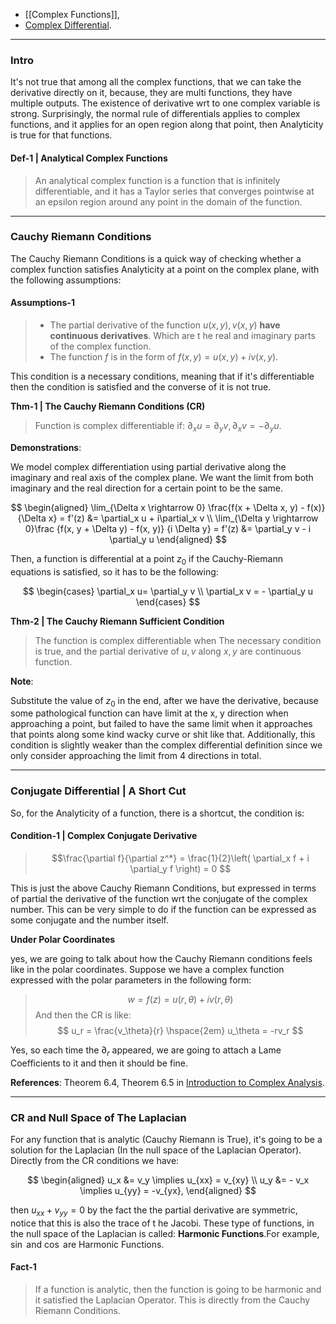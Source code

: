 - [[Complex Functions]], 
- [Complex Differential](Complex%20Differential.md). 

---
### **Intro**

It's not true that among all the complex functions, that we can take the derivative directly on it, because, they are multi functions, they have multiple outputs. The existence of derivative wrt to one complex variable is strong. Surprisingly,  the normal rule of differentials applies to complex functions, and it applies for an open region along that point, then Analyticity is true for that functions. 

#### **Def-1 | Analytical Complex Functions**
> An analytical complex function is a function that is infinitely differentiable, and it has a Taylor series that converges pointwise at an epsilon region around any point in the domain of the function. 

---

###  **Cauchy Riemann Conditions**

The Cauchy Riemann Conditions is a quick way of checking whether a complex function satisfies Analyticity at a point on the complex plane, with the following assumptions: 

#### **Assumptions-1**
> - The partial derivative of the function $u(x,y), v(x, y)$ **have continuous derivatives**. Which are t he real and imaginary parts of the complex function. 
> - The function $f$ is in the form of $f(x, y) = u(x, y) + iv(x, y)$. 

This condition is a necessary conditions, meaning that if it's differentiable then the condition is satisfied and the converse of it is not true.

**Thm-1 | The Cauchy Riemann Conditions (CR)**
> Function is complex differentiable if: $\partial_x u = \partial_y v, \partial_x v = - \partial_y u$. 

**Demonstrations**:  

We model complex differentiation using partial derivative along the imaginary and real axis of the complex plane. We want the limit from both imaginary and the real direction for a certain point to be the same.  

$$
\begin{aligned}
    \lim_{\Delta x \rightarrow 0}
    \frac{f(x + \Delta x, y) - f(x)}
    {\Delta x} = f'(z) &= \partial_x u + i\partial_x v
    \\
    \lim_{\Delta y \rightarrow 0}\frac
    {f(x, y + \Delta y) - f(x, y)}
    {i \Delta y} = f'(z) &= \partial_y v - i \partial_y u
\end{aligned}
$$

Then, a function is differential at a point $z_0$ if the Cauchy-Riemann equations is satisfied, so it has to be the following: 

$$
\begin{cases}
    \partial_x u= \partial_y v
    \\
    \partial_x v = - \partial_y u
\end{cases}
$$

**Thm-2 | The Cauchy Riemann Sufficient Condition**
> The function is complex differentiable when The necessary condition is true, and the partial derivative of $u, v$ along $x, y$ are continuous function.  


**Note**: 

Substitute the value of $z_0$ in the end, after we have the derivative, because some pathological function can have limit at the x, y direction when approaching a point, but failed to have the same limit when it approaches that points along some kind wacky curve or shit like that. Additionally, this condition is slightly weaker than the complex differential definition since we only consider approaching the limit from 4 directions in total. 

---
### **Conjugate Differential | A Short Cut**

So, for the Analyticity of a function, there is a shortcut, the condition is:

#### **Condition-1 | Complex Conjugate Derivative**
> $$\frac{\partial f}{\partial z^*} = 
> \frac{1}{2}\left( 
\partial_x f + i \partial_y f
\right) = 0
> $$

This is just the above Cauchy Riemann Conditions, but expressed in terms of partial the derivative of the function wrt the conjugate of the complex number. This can be very simple to do if the function can be expressed as some conjugate and the number itself. 

**Under Polar Coordinates**

yes, we are going to talk about how the Cauchy Riemann conditions feels like in the polar coordinates. Suppose we have a complex function expressed with the polar parameters in the following form: 

> $$
>   w = f(z) = u(r, \theta) + i v(r, \theta)
> $$
> And then the CR is like: 
> $$
>   u_r = \frac{v_\theta}{r} \hspace{2em} u_\theta = -rv_r
> $$

Yes, so each time the $\partial_r$ appeared, we are going to attach a Lame Coefficients to it and then it should be fine. 

**References**: 
Theorem 6.4, Theorem 6.5 in [Introduction to Complex Analysis](../Introduction%20to%20Complex%20Analysis.pdf). 

---
### **CR and Null Space of The Laplacian**

For any function that is analytic (Cauchy Riemann is True), it's going to be a solution for the Laplacian (In the null space of the Laplacian Operator). Directly from the CR conditions we have:

$$
\begin{aligned}
    u_x &= v_y \implies u_{xx} = v_{xy}
    \\
    u_y &= - v_x \implies u_{yy} = -v_{yx},
\end{aligned}
$$

then $u_{xx} + v_{yy} = 0$ by the fact the the partial derivative are symmetric, notice that this is also the trace of t he Jacobi. These type of functions, in the null space of the Laplacian is called: **Harmonic Functions**.For example, $\sin$ and $\cos$ are Harmonic Functions. 

#### **Fact-1**
> If a function is analytic, then the function is going to be harmonic and it satisfied the Laplacian Operator. This is directly from the Cauchy Riemann Conditions. 


